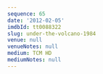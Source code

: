 ```yaml
---
sequence: 65
date: '2012-02-05'
imdbId: tt0088322
slug: under-the-volcano-1984
venue: null
venueNotes: null
medium: TCM HD
mediumNotes: null
---
```


